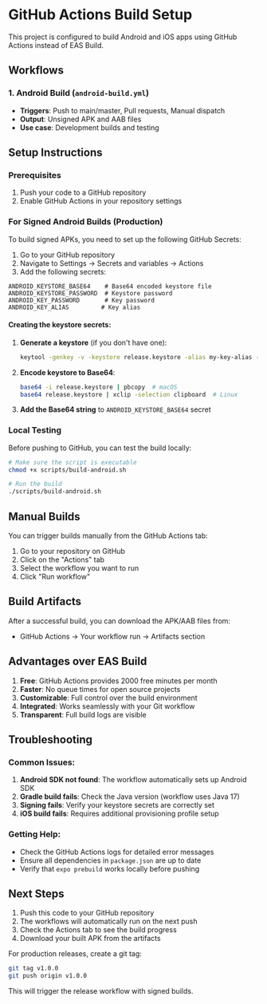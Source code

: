 # GitHub Actions Build Setup

This project is configured to build Android and iOS apps using GitHub Actions instead of EAS Build.

## Workflows

### 1. Android Build (`android-build.yml`)

- **Triggers**: Push to main/master, Pull requests, Manual dispatch
- **Output**: Unsigned APK and AAB files
- **Use case**: Development builds and testing

## Setup Instructions

### Prerequisites

1. Push your code to a GitHub repository
2. Enable GitHub Actions in your repository settings

### For Signed Android Builds (Production)

To build signed APKs, you need to set up the following GitHub Secrets:

1. Go to your GitHub repository
2. Navigate to Settings → Secrets and variables → Actions
3. Add the following secrets:

```
ANDROID_KEYSTORE_BASE64    # Base64 encoded keystore file
ANDROID_KEYSTORE_PASSWORD  # Keystore password
ANDROID_KEY_PASSWORD       # Key password
ANDROID_KEY_ALIAS         # Key alias
```

#### Creating the keystore secrets:

1. **Generate a keystore** (if you don't have one):

   ```bash
   keytool -genkey -v -keystore release.keystore -alias my-key-alias -keyalg RSA -keysize 2048 -validity 10000
   ```

2. **Encode keystore to Base64**:

   ```bash
   base64 -i release.keystore | pbcopy  # macOS
   base64 release.keystore | xclip -selection clipboard  # Linux
   ```

3. **Add the Base64 string** to `ANDROID_KEYSTORE_BASE64` secret

### Local Testing

Before pushing to GitHub, you can test the build locally:

```bash
# Make sure the script is executable
chmod +x scripts/build-android.sh

# Run the build
./scripts/build-android.sh
```

## Manual Builds

You can trigger builds manually from the GitHub Actions tab:

1. Go to your repository on GitHub
2. Click on the "Actions" tab
3. Select the workflow you want to run
4. Click "Run workflow"

## Build Artifacts

After a successful build, you can download the APK/AAB files from:

- GitHub Actions → Your workflow run → Artifacts section

## Advantages over EAS Build

1. **Free**: GitHub Actions provides 2000 free minutes per month
2. **Faster**: No queue times for open source projects
3. **Customizable**: Full control over the build environment
4. **Integrated**: Works seamlessly with your Git workflow
5. **Transparent**: Full build logs are visible

## Troubleshooting

### Common Issues:

1. **Android SDK not found**: The workflow automatically sets up Android SDK
2. **Gradle build fails**: Check the Java version (workflow uses Java 17)
3. **Signing fails**: Verify your keystore secrets are correctly set
4. **iOS build fails**: Requires additional provisioning profile setup

### Getting Help:

- Check the GitHub Actions logs for detailed error messages
- Ensure all dependencies in `package.json` are up to date
- Verify that `expo prebuild` works locally before pushing

## Next Steps

1. Push this code to your GitHub repository
2. The workflows will automatically run on the next push
3. Check the Actions tab to see the build progress
4. Download your built APK from the artifacts

For production releases, create a git tag:

```bash
git tag v1.0.0
git push origin v1.0.0
```

This will trigger the release workflow with signed builds.
